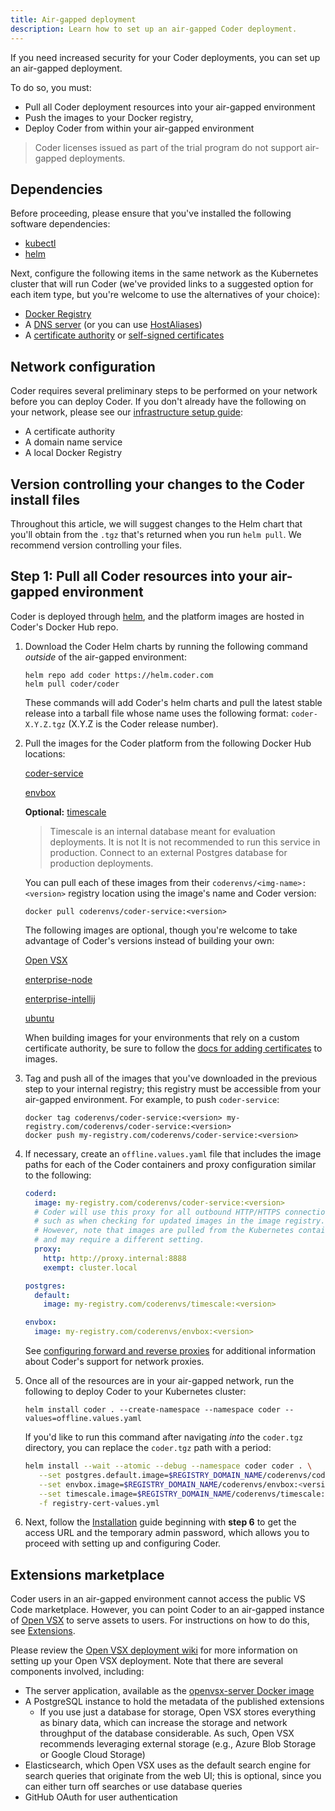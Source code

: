 ```yaml
---
title: Air-gapped deployment
description: Learn how to set up an air-gapped Coder deployment.
---
```


If you need increased security for your Coder deployments, you can set up an
air-gapped deployment.

To do so, you must:

- Pull all Coder deployment resources into your air-gapped environment
- Push the images to your Docker registry,
- Deploy Coder from within your air-gapped environment

> Coder licenses issued as part of the trial program do not support air-gapped
> deployments.

## Dependencies

Before proceeding, please ensure that you've installed the following software
dependencies:

- [kubectl](https://kubernetes.io/docs/tasks/tools/install-kubectl/)
- [helm](https://helm.sh/docs/intro/install/)

Next, configure the following items in the same network as the Kubernetes
cluster that will run Coder (we've provided links to a suggested option for each
item type, but you're welcome to use the alternatives of your choice):

- [Docker Registry](https://hub.docker.com/_/registry)
- A [DNS server](https://coredns.io) (or you can use
  [HostAliases](https://kubernetes.io/docs/concepts/services-networking/add-entries-to-pod-etc-hosts-with-host-aliases/))
- A
  [certificate authority](https://github.com/activecm/docker-ca/blob/master/Dockerfile)
  or [self-signed certificates](#self-signed-certificate-for-the-registry)

## Network configuration

Coder requires several preliminary steps to be performed on your network before
you can deploy Coder. If you don't already have the following on your network,
please see our [infrastructure setup guide](infrastructure.md):

- A certificate authority
- A domain name service
- A local Docker Registry

## Version controlling your changes to the Coder install files

Throughout this article, we will suggest changes to the Helm chart that you'll
obtain from the `.tgz` that's returned when you run `helm pull`. We recommend
version controlling your files.

## Step 1: Pull all Coder resources into your air-gapped environment

Coder is deployed through [helm](https://helm.sh/docs/intro/install/), and the
platform images are hosted in Coder's Docker Hub repo.

1. Download the Coder Helm charts by running the following command _outside_ of
   the air-gapped environment:

   ```console
   helm repo add coder https://helm.coder.com
   helm pull coder/coder
   ```

   These commands will add Coder's helm charts and pull the latest stable
   release into a tarball file whose name uses the following format:
   `coder-X.Y.Z.tgz` (X.Y.Z is the Coder release number).

1. Pull the images for the Coder platform from the following Docker Hub
   locations:

   [coder-service](https://hub.docker.com/r/coderenvs/coder-service)

   [envbox](https://hub.docker.com/r/coderenvs/envbox)

   **Optional:** [timescale](https://hub.docker.com/r/coderenvs/timescale)

   > Timescale is an internal database meant for evaluation deployments. It is
   > not It is not recommended to run this service in production. Connect to an
   > external Postgres database for production deployments.

   You can pull each of these images from their `coderenvs/<img-name>:<version>`
   registry location using the image's name and Coder version:

   ```console
   docker pull coderenvs/coder-service:<version>
   ```

   The following images are optional, though you're welcome to take advantage of
   Coder's versions instead of building your own:

   [Open VSX](https://github.com/orgs/eclipse/packages/container/package/openvsx-server)

   [enterprise-node](https://hub.docker.com/r/codercom/enterprise-node)

   [enterprise-intellij](https://hub.docker.com/r/codercom/enterprise-intellij)

   [ubuntu](https://hub.docker.com/_/ubuntu)

   When building images for your environments that rely on a custom certificate
   authority, be sure to follow the
   [docs for adding certificates](../../images/tls-certificates#adding-certificates-for-coder)
   to images.

1. Tag and push all of the images that you've downloaded in the previous step to
   your internal registry; this registry must be accessible from your air-gapped
   environment. For example, to push `coder-service`:

   ```console
   docker tag coderenvs/coder-service:<version> my-registry.com/coderenvs/coder-service:<version>
   docker push my-registry.com/coderenvs/coder-service:<version>
   ```

1. If necessary, create an `offline.values.yaml` file that includes the image
   paths for each of the Coder containers and proxy configuration similar to the
   following:

   ```yaml
   coderd:
     image: my-registry.com/coderenvs/coder-service:<version>
     # Coder will use this proxy for all outbound HTTP/HTTPS connections
     # such as when checking for updated images in the image registry.
     # However, note that images are pulled from the Kubernetes container runtime,
     # and may require a different setting.
     proxy:
       http: http://proxy.internal:8888
       exempt: cluster.local

   postgres:
     default:
       image: my-registry.com/coderenvs/timescale:<version>

   envbox:
     image: my-registry.com/coderenvs/envbox:<version>
   ```

   See [configuring forward and reverse proxies] for additional information
   about Coder's support for network proxies.

   [configuring forward and reverse proxies]: ../../guides/deployments/proxy.md

1. Once all of the resources are in your air-gapped network, run the following
   to deploy Coder to your Kubernetes cluster:

   ```console
   helm install coder . --create-namespace --namespace coder --values=offline.values.yaml
   ```

   If you'd like to run this command after navigating _into_ the `coder.tgz`
   directory, you can replace the `coder.tgz` path with a period:

   ```bash
   helm install --wait --atomic --debug --namespace coder coder . \
      --set postgres.default.image=$REGISTRY_DOMAIN_NAME/coderenvs/coder-service:<version> \
      --set envbox.image=$REGISTRY_DOMAIN_NAME/coderenvs/envbox:<version> \
      --set timescale.image=$REGISTRY_DOMAIN_NAME/coderenvs/timescale:<version> \
      -f registry-cert-values.yml
   ```

1. Next, follow the [Installation](../installation.md) guide beginning with
   **step 6** to get the access URL and the temporary admin password, which
   allows you to proceed with setting up and configuring Coder.

## Extensions marketplace

Coder users in an air-gapped environment cannot access the public VS Code
marketplace. However, you can point Coder to an air-gapped instance of
[Open VSX](https://github.com/eclipse/openvsx) to serve assets to users. For
instructions on how to do this, see
[Extensions](../../admin/workspace-management/extensions.md).

Please review the [Open VSX deployment wiki] for more information on setting up
your Open VSX deployment. Note that there are several components involved,
including:

- The server application, available as the
  [openvsx-server Docker image](https://github.com/eclipse/openvsx/pkgs/container/openvsx-server)
- A PostgreSQL instance to hold the metadata of the published extensions
  - If you use just a database for storage, Open VSX stores everything as binary
    data, which can increase the storage and network throughput of the database
    considerable. As such, Open VSX recommends leveraging external storage
    (e.g., Azure Blob Storage or Google Cloud Storage)
- Elasticsearch, which Open VSX uses as the default search engine for search
  queries that originate from the web UI; this is optional, since you can either
  turn off searches or use database queries
- GitHub OAuth for user authentication

[open vsx deployment wiki]:
  https://github.com/eclipse/openvsx/wiki/Deploying-Open-VSX
